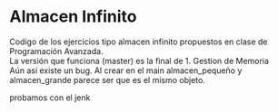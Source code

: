 # Almacen Infinito

Codigo de los ejercicios tipo almacen infinito propuestos en clase de Programación Avanzada.  
La versión que funciona (master) es la final de 1. Gestion de Memoria  
Aún así existe un bug. Al crear en el main almacen_pequeño y almacen_grande parece ser que es el mismo objeto.

probamos con el jenk
